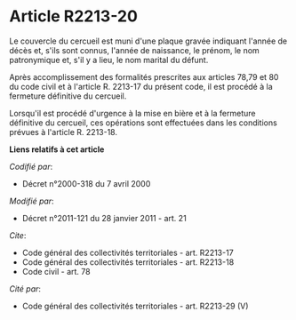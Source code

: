 # Article R2213-20

Le couvercle du cercueil est muni d'une plaque gravée indiquant l'année de décès et, s'ils sont connus, l'année de naissance,
le prénom, le nom patronymique et, s'il y a lieu, le nom marital du défunt. 

Après accomplissement des formalités prescrites aux articles 78,79 et 80 du code civil et à l'article R. 2213-17 du présent
code, il est procédé à la fermeture définitive du cercueil. 

Lorsqu'il est procédé d'urgence à la mise en bière et à la fermeture définitive du cercueil, ces opérations sont effectuées
dans les conditions prévues à l'article R. 2213-18.

**Liens relatifs à cet article**

_Codifié par_:

  - Décret n°2000-318 du 7 avril 2000

_Modifié par_:

  - Décret n°2011-121 du 28 janvier 2011 - art. 21

_Cite_:

  - Code général des collectivités territoriales - art. R2213-17
  - Code général des collectivités territoriales - art. R2213-18
  - Code civil - art. 78

_Cité par_:

  - Code général des collectivités territoriales - art. R2213-29 (V)
